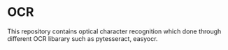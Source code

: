 # OCR
This repository contains optical character recognition which done through different OCR libarary such as pytesseract, easyocr. 
